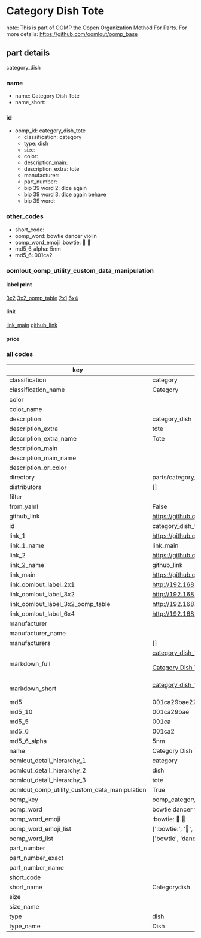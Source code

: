 # Category Dish Tote  

note: This is part of OOMP the Oopen Organization Method For Parts. For more details: https://github.com/oomlout/oomp_base

##  part details



category_dish

### name
* name: Category Dish Tote
* name_short: 
### id
* oomp_id: category_dish_tote
  * classification: category
  * type: dish
  * size: 
  * color: 
  * description_main: 
  * description_extra: tote
  * manufacturer: 
  * part_number: 
  * bip 39 word 2: dice again
  * bip 39 word 3: dice again behave
  * bip 39 word: 

### other_codes
* short_code: 
* oomp_word: bowtie dancer violin
* oomp_word_emoji :bowtie: :dancer: :violin:
* md5_6_alpha: 5nm
* md5_6: 001ca2






### oomlout_oomp_utility_custom_data_manipulation
#### label print
[3x2](http://192.168.1.245:1112/?label=oomp%205nm)
[3x2_oomp_table](http://192.168.1.107:1112/?label=oomp%205nm)
[2x1](http://192.168.1.242:1112/?label=oomp%205nm)
[6x4](http://192.168.1.55:1112/?label=oomp%205nm)    

#### link

[link_main](https://github.com/oomlout/oomlout_oomp_current_version_messy/tree/main/parts/category_dish_tote) [github_link](https://github.com/oomlout/oomlout_oomp_part_src/tree/main/parts/category_dish_tote)                             

#### price







### all codes 
| key | value |  
| --- | --- |  
| classification | category |  
| classification_name | Category |  
| color |  |  
| color_name |  |  
| description | category_dish |  
| description_extra | tote |  
| description_extra_name | Tote |  
| description_main |  |  
| description_main_name |  |  
| description_or_color |   |  
| directory | parts/category_dish_tote |  
| distributors | [] |  
| filter |  |  
| from_yaml | False |  
| github_link | https://github.com/oomlout/oomlout_oomp_part_src/tree/main/parts/category_dish_tote |  
| id | category_dish_tote |  
| link_1 | https://github.com/oomlout/oomlout_oomp_current_version_messy/tree/main/parts/category_dish_tote |  
| link_1_name | link_main |  
| link_2 | https://github.com/oomlout/oomlout_oomp_part_src/tree/main/parts/category_dish_tote |  
| link_2_name | github_link |  
| link_main | https://github.com/oomlout/oomlout_oomp_current_version_messy/tree/main/parts/category_dish_tote |  
| link_oomlout_label_2x1 | http://192.168.1.242:1112/?label=oomp%205nm |  
| link_oomlout_label_3x2 | http://192.168.1.245:1112/?label=oomp%205nm |  
| link_oomlout_label_3x2_oomp_table | http://192.168.1.107:1112/?label=oomp%205nm |  
| link_oomlout_label_6x4 | http://192.168.1.55:1112/?label=oomp%205nm |  
| manufacturer |  |  
| manufacturer_name |  |  
| manufacturers | [] |  
| markdown_full | [category_dish_tote](https://github.com/oomlout/oomlout_oomp_current_version_messy/tree/main/parts/category_dish_tote)<br>[](https://github.com/oomlout/oomlout_oomp_current_version_messy/tree/main/parts/category_dish_tote)<br>[Category Dish Tote](https://github.com/oomlout/oomlout_oomp_current_version_messy/tree/main/parts/category_dish_tote)<br><br> |  
| markdown_short | [category_dish_tote](https://github.com/oomlout/oomlout_oomp_current_version_messy/tree/main/parts/category_dish_tote)<br><br> |  
| md5 | 001ca29bae2277759c4fb5e228c129eb |  
| md5_10 | 001ca29bae |  
| md5_5 | 001ca |  
| md5_6 | 001ca2 |  
| md5_6_alpha | 5nm |  
| name | Category Dish Tote |  
| oomlout_detail_hierarchy_1 | category |  
| oomlout_detail_hierarchy_2 | dish |  
| oomlout_detail_hierarchy_3 | tote |  
| oomlout_oomp_utility_custom_data_manipulation | True |  
| oomp_key | oomp_category_dish_tote |  
| oomp_word | bowtie dancer violin |  
| oomp_word_emoji | :bowtie: :dancer: :violin: |  
| oomp_word_emoji_list | [':bowtie:', ':dancer:', ':violin:'] |  
| oomp_word_list | ['bowtie', 'dancer', 'violin'] |  
| part_number |  |  
| part_number_exact |  |  
| part_number_name |  |  
| short_code |  |  
| short_name | Categorydish |  
| size |  |  
| size_name |  |  
| type | dish |  
| type_name | Dish |  
